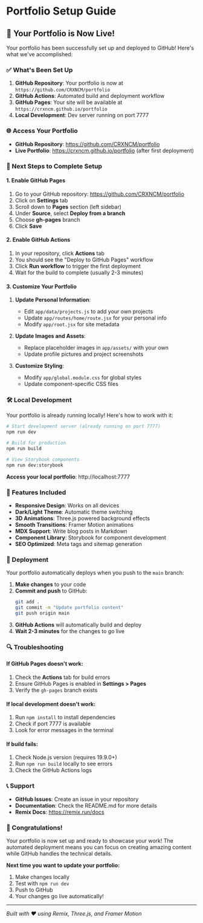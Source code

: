 # Portfolio Setup Guide

## 🚀 Your Portfolio is Now Live!

Your portfolio has been successfully set up and deployed to GitHub! Here's what we've accomplished:

### ✅ What's Been Set Up

1. **GitHub Repository**: Your portfolio is now at `https://github.com/CRXNCM/portfolio`
2. **GitHub Actions**: Automated build and deployment workflow
3. **GitHub Pages**: Your site will be available at `https://crxncm.github.io/portfolio`
4. **Local Development**: Dev server running on port 7777

### 🌐 Access Your Portfolio

- **GitHub Repository**: https://github.com/CRXNCM/portfolio
- **Live Portfolio**: https://crxncm.github.io/portfolio (after first deployment)

### 🔧 Next Steps to Complete Setup

#### 1. Enable GitHub Pages

1. Go to your GitHub repository: https://github.com/CRXNCM/portfolio
2. Click on **Settings** tab
3. Scroll down to **Pages** section (left sidebar)
4. Under **Source**, select **Deploy from a branch**
5. Choose **gh-pages** branch
6. Click **Save**

#### 2. Enable GitHub Actions

1. In your repository, click **Actions** tab
2. You should see the "Deploy to GitHub Pages" workflow
3. Click **Run workflow** to trigger the first deployment
4. Wait for the build to complete (usually 2-3 minutes)

#### 3. Customize Your Portfolio

1. **Update Personal Information**:
   - Edit `app/data/projects.js` to add your own projects
   - Update `app/routes/home/route.jsx` for your personal info
   - Modify `app/root.jsx` for site metadata

2. **Update Images and Assets**:
   - Replace placeholder images in `app/assets/` with your own
   - Update profile pictures and project screenshots

3. **Customize Styling**:
   - Modify `app/global.module.css` for global styles
   - Update component-specific CSS files

### 🛠️ Local Development

Your portfolio is already running locally! Here's how to work with it:

```bash
# Start development server (already running on port 7777)
npm run dev

# Build for production
npm run build

# View Storybook components
npm run dev:storybook
```

**Access your local portfolio**: http://localhost:7777

### 📱 Features Included

- **Responsive Design**: Works on all devices
- **Dark/Light Theme**: Automatic theme switching
- **3D Animations**: Three.js powered background effects
- **Smooth Transitions**: Framer Motion animations
- **MDX Support**: Write blog posts in Markdown
- **Component Library**: Storybook for component development
- **SEO Optimized**: Meta tags and sitemap generation

### 🚀 Deployment

Your portfolio automatically deploys when you push to the `main` branch:

1. **Make changes** to your code
2. **Commit and push** to GitHub:
   ```bash
   git add .
   git commit -m "Update portfolio content"
   git push origin main
   ```
3. **GitHub Actions** will automatically build and deploy
4. **Wait 2-3 minutes** for the changes to go live

### 🔍 Troubleshooting

#### If GitHub Pages doesn't work:
1. Check the **Actions** tab for build errors
2. Ensure GitHub Pages is enabled in **Settings > Pages**
3. Verify the `gh-pages` branch exists

#### If local development doesn't work:
1. Run `npm install` to install dependencies
2. Check if port 7777 is available
3. Look for error messages in the terminal

#### If build fails:
1. Check Node.js version (requires 19.9.0+)
2. Run `npm run build` locally to see errors
3. Check the GitHub Actions logs

### 📞 Support

- **GitHub Issues**: Create an issue in your repository
- **Documentation**: Check the README.md for more details
- **Remix Docs**: https://remix.run/docs

### 🎉 Congratulations!

Your portfolio is now set up and ready to showcase your work! The automated deployment means you can focus on creating amazing content while GitHub handles the technical details.

**Next time you want to update your portfolio:**
1. Make changes locally
2. Test with `npm run dev`
3. Push to GitHub
4. Your changes go live automatically!

---

*Built with ❤️ using Remix, Three.js, and Framer Motion*
